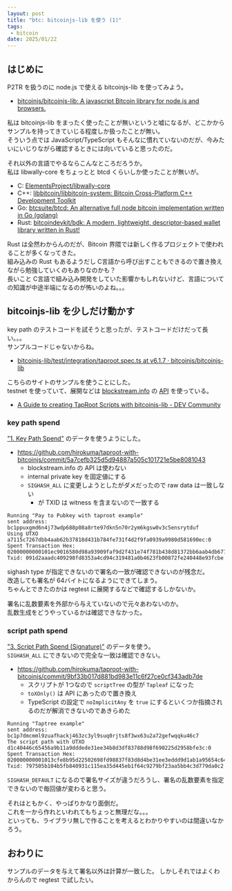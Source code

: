 ```yaml
---
layout: post
title: "btc: bitcoinjs-lib を使う (1)"
tags:
 - bitcoin
date: 2025/01/22
---
```


## はじめに

P2TR を扱うのに node.js で使える bitcoinjs-lib を使ってみよう。

* [bitcoinjs/bitcoinjs-lib: A javascript Bitcoin library for node.js and browsers.](https://github.com/bitcoinjs/bitcoinjs-lib)

私は bitcoinjs-lib をまったく使ったことが無いというと嘘になるが、どこかからサンプルを持ってきていじる程度しか扱ったことが無い。  
そういう点では JavaScript/TypeScript もそんなに慣れていないのだが、今みたいにいじりながら確認するときには向いていると思ったのだ。

それ以外の言語でやるならこんなところだろうか。  
私は libwally-core をちょっとと btcd くらいしか使ったことが無いが。

* C: [ElementsProject/libwally-core](https://github.com/ElementsProject/libwally-core)
* C++: [libbitcoin/libbitcoin-system: Bitcoin Cross-Platform C++ Development Toolkit](https://github.com/libbitcoin/libbitcoin-system)
* Go: [btcsuite/btcd: An alternative full node bitcoin implementation written in Go (golang)](https://github.com/btcsuite/btcd)
* Rust: [bitcoindevkit/bdk: A modern, lightweight, descriptor-based wallet library written in Rust!](https://github.com/bitcoindevkit/bdk)

Rust は全然わからんのだが、Bitcoin 界隈では新しく作るプロジェクトで使われることが多くなってきた。  
組み込みの Rust もあるようだし C言語から呼び出すこともできるので置き換えながら勉強していくのもありなのかも？  
長いこと C言語で組み込み開発をしていた影響かもしれないけど、言語についての知識が中途半端になるのが怖いのよね。。。  

## bitcoinjs-lib を少しだけ動かす

key path のテストコードを試そうと思ったが、テストコードだけだって長い。。。  
サンプルコードじゃないからね。

* [bitcoinjs-lib/test/integration/taproot.spec.ts at v6.1.7 · bitcoinjs/bitcoinjs-lib](https://github.com/bitcoinjs/bitcoinjs-lib/blob/v6.1.7/test/integration/taproot.spec.ts)

こちらのサイトのサンプルを使うことにした。  
testnet を使っていて、展開などは [blockstream.info](https://blockstream.info/) の [API](https://github.com/Blockstream/esplora/blob/master/API.md) を使っている。

* [A Guide to creating TapRoot Scripts with bitcoinjs-lib - DEV Community](https://dev.to/eunovo/a-guide-to-creating-taproot-scripts-with-bitcoinjs-lib-4oph)

### key path spend

["1. Key Path Spend"](https://learnmeabitcoin.com/technical/upgrades/taproot/#example-1-key-path-spend) のデータを使うようにした。  

* https://github.com/hirokuma/taproot-with-bitcoinjs/commit/5a7cefb325d5d94887a505c101721e5be8081043
  * blockstream.info の API は使わない
  * internal private key を固定値にする
  * `SIGHASH_ALL` に変更しようとしたがダメだったので raw data は一致しない
    * が TXID は witness を含まないので一致する

```
Running "Pay to Pubkey with taproot example"
sent address: bc1ppuxgmd6n4j73wdp688p08a8rte97dkn5n70r2ym6kgsw0v3c5ensrytduf
Using UTXO a7115c7267dbb4aab62b37818d431b784fe731f4d2f9fa0939a9980d581690ec:0
Spent Transaction Hex: 02000000000101ec9016580d98a93909faf9d2f431e74f781b438d81372bb6aab4db67725c11a70000000000ffffffff0110270000000000001600144e44ca792ce545acba99d41304460dd1f53be3840140dcb5efe9455d2ad2e2a12f1463901259dc716e21d36d65974f1ab4a418b9fe2e512e72508ece41454f696b639bb8af087aefc5a1f77654b6ac0103a520e25c6000000000
Txid: 091d2aaadc409298fd8353a4cd94c319481a0b4623fb00872fe240448e93fcbe
```

sighash type が指定できないので署名の一致が確認できないのが残念だ。  
改造しても署名が 64バイトになるようにできてしまう。  
ちゃんとできたのかは regtest に展開するなどで確認するしかないか。

署名に乱数要素を外部から与えていないので元々あわないのか。  
乱数生成をどうやっているかは確認できなかった。

### script path spend

["3. Script Path Spend (Signature)"](https://learnmeabitcoin.com/technical/upgrades/taproot/#example-3-script-path-spend-signature) のデータを使う。  
`SIGHASH_ALL` にできないので完全な一致は確認できない。

* https://github.com/hirokuma/taproot-with-bitcoinjs/commit/9bf33b017d881bd983e11c6f27ce0cf343adb7de
  * スクリプトが 1つなので `scriptTree` の型が `Tapleaf` になった
  * `toXOnly()` は API にあったので置き換え
  * TypeScript の設定で `noImplicitAny` を `true` にするといくつか指摘されるのだが解消できないのであきらめた

```
Running "Taptree example"
sent address: bc1p7dmcmml9zuafhackj463zc3yl9suq0rjts8f3wx63u2a72gefwqqku46c7
The script path with UTXO d1c40446c65456a9b11a9dddede31ee34b8d3df83788d98f690225d2958bfe3c:0
Spent Transaction Hex: 020000000001013cfe8b95d22502698fd98837f83d8d4be31ee3eddd9d1ab1a95654c64604c4d10000000000ffffffff01983a0000000000001600140de745dc58d8e62e6f47bde30cd5804a82016f9e0340b0a357496f15f21327576f2205fdbe4643928ca8c67d8ddaa1ea5150e28fad446a956644987586028e4c2d16e8076e3f4a4885b4e58a052ddb214ab0a91f7b2822206d4ddc0e47d2e8f82cbe2fc2d0d749e7bd3338112cecdc76d8f831ae6620dbe0ac21c0924c163b385af7093440184af6fd6244936d1288cbb41cc3812286d3f83a332900000000
Txid: 797505b104b5fb840931c115ea35d445eb1f64c9279bf23aa5bb4c3d779da0c2
```

`SIGHASH_DEFAULT` になるので署名サイズが違うだろうし、署名の乱数要素を指定できないので毎回値が変わると思う。

それはともかく、やっぱりかなり面倒だ。  
これを一から作れといわれてもちょっと無理だな。。。  
といっても、ライブラリ無しで作ることを考えるとわかりやすいのは間違いなかろう。

## おわりに

サンプルのデータを与えて署名以外は計算が一致した。
しかしそれではよくわからんので regtest で試したい。
